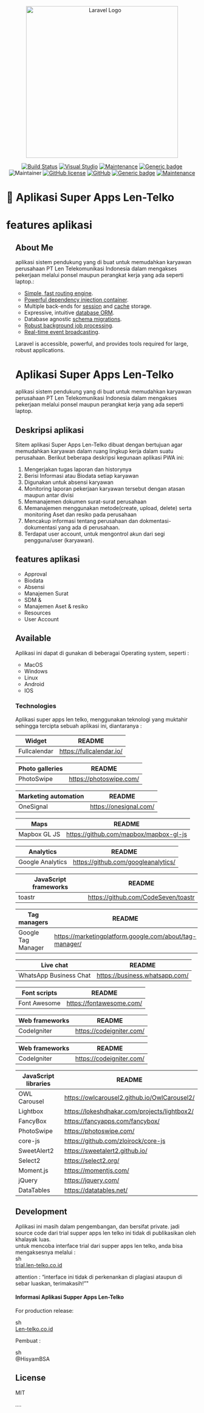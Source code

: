 <p align="center"><a href="https://www.len-telko.co.id" target="_blank"><img src="https://user-images.githubusercontent.com/102310573/245364164-648a6c82-4be7-436a-b31c-03082f1d568b.png" width="400" alt="Laravel Logo"></a></p>

<p align="center">
<a href="https://trial.len-telko.co.id/"><img src="https://img.shields.io/badge/status-up-brightgreen" alt="Build Status"></a>
<a href="https://visualstudio.microsoft.com"><img src="https://badgen.net/badge/icon/visualstudio?icon=visualstudio&amp;label" alt="Visual Studio"></a>
<a href="https://GitHub.com/Naereen/StrapDown.js/graphs/commit-activity"><img src="https://img.shields.io/badge/contributors-2-green.svg" alt="Maintenance"></a> 
<a href="https://shields.io/"><img src="https://img.shields.io/badge/build-Pesaing-%3CCOLOR%3E.svg" alt="Generic badge"></a> <img src="https://img.shields.io/badge/UserActive-150-blue" alt="Maintainer"></a>
<a href="https://github.com/Naereen/StrapDown.js/blob/master/LICENSE"><img src="https://img.shields.io/github/license/Naereen/StrapDown.js.svg" alt="GitHub license"></a>
<a href="https://github.com"><img src="https://badgen.net/badge/icon/github?icon=github&amp;label" alt="GitHub"></a>
<a href="https://shields.io/"><img src="https://img.shields.io/badge/lastcommits-3years-%3CCOLOR%3E.svg" alt="Generic badge"></a> <a href="https://bitbucket.org/lbesson/ansi-colors"><img src="https://img.shields.io/badge/codeigniter-3-red.svg" alt="Maintenance"></a></p>
</p>

<h1 class="code-line" data-line-start=0 data-line-end=1 ><a id="Aplikasi_Super_Apps_LenTelko_0"></a>🚀 Aplikasi Super Apps Len-Telko</h1>
<p class="has-line-data" data-line-start="1" data-line-end="2"></p>

<h1 class="code-line" data-line-start=5 data-line-end=6 ><a id="features_aplikasi_5"></a>features aplikasi</h1>
<ul>


##  About Me
aplikasi sistem pendukung yang di buat untuk memudahkan  karyawan perusahaan PT Len Telekomunikasi Indonesia dalam mengakses pekerjaan melalui ponsel maupun perangkat kerja yang ada seperti laptop.:

- [Simple, fast routing engine](https://laravel.com/docs/routing).
- [Powerful dependency injection container](https://laravel.com/docs/container).
- Multiple back-ends for [session](https://laravel.com/docs/session) and [cache](https://laravel.com/docs/cache) storage.
- Expressive, intuitive [database ORM](https://laravel.com/docs/eloquent).
- Database agnostic [schema migrations](https://laravel.com/docs/migrations).
- [Robust background job processing](https://laravel.com/docs/queues).
- [Real-time event broadcasting](https://laravel.com/docs/broadcasting).

Laravel is accessible, powerful, and provides tools required for large, robust applications.

  
  <h1 class="code-line" data-line-start=0 data-line-end=1 ><a id="Aplikasi_Super_Apps_LenTelko_0"></a>Aplikasi Super Apps Len-Telko</h1>
<p class="has-line-data" data-line-start="1" data-line-end="2">aplikasi sistem pendukung yang di buat untuk memudahkan  karyawan perusahaan PT Len Telekomunikasi Indonesia dalam mengakses pekerjaan melalui ponsel maupun perangkat kerja yang ada seperti laptop.</p>
<h2 class="code-line" data-line-start=3 data-line-end=4 ><a id="Deskripsi_aplikasi_3"></a>Deskripsi aplikasi</h2>
<p class="has-line-data" data-line-start="5" data-line-end="6">Sitem aplikasi Super Apps Len-Telko dibuat dengan bertujuan agar memudahkan karyawan dalam ruang lingkup kerja dalam suatu perusahaan. Berikut beberapa deskripsi kegunaan aplikasi PWA ini:</p>
<ol>
<li class="has-line-data" data-line-start="6" data-line-end="7">Mengerjakan tugas laporan dan historynya</li>
<li class="has-line-data" data-line-start="7" data-line-end="8">Berisi Informasi atau Biodata setiap karyawan</li>
<li class="has-line-data" data-line-start="8" data-line-end="9">Digunakan untuk absensi karyawan</li>
<li class="has-line-data" data-line-start="9" data-line-end="10">Monitoring laporan pekerjaan karyawan tersebut dengan atasan maupun antar divisi</li>
<li class="has-line-data" data-line-start="10" data-line-end="11">Memanajemen dokumen surat-surat perusahaan</li>
<li class="has-line-data" data-line-start="11" data-line-end="12">Memanajemen menggunakan metode(create, upload, delete) serta monitoring Aset dan resiko pada perusahaan</li>
<li class="has-line-data" data-line-start="12" data-line-end="13">Mencakup informasi tentang perusahaan dan dokmentasi-dokumentasi yang ada di perusahaan.</li>
<li class="has-line-data" data-line-start="13" data-line-end="15">Terdapat user account, untuk mengontrol akun dari segi pengguna/user (karyawan).</li>
</ol>
<h2 class="code-line" data-line-start=15 data-line-end=16 ><a id="features_aplikasi_15"></a>features aplikasi</h2>
<ul>
<li class="has-line-data" data-line-start="16" data-line-end="17">Approval</li>
<li class="has-line-data" data-line-start="17" data-line-end="18">Biodata</li>
<li class="has-line-data" data-line-start="18" data-line-end="19">Absensi</li>
<li class="has-line-data" data-line-start="19" data-line-end="20">Manajemen Surat</li>
<li class="has-line-data" data-line-start="20" data-line-end="21">SDM &amp;</li>
<li class="has-line-data" data-line-start="21" data-line-end="22">Manajemen Aset &amp; resiko</li>
<li class="has-line-data" data-line-start="22" data-line-end="23">Resources</li>
<li class="has-line-data" data-line-start="23" data-line-end="25">User Account</li>
</ul>
<h2 class="code-line" data-line-start=25 data-line-end=26 ><a id="Available_25"></a>Available</h2>
<p class="has-line-data" data-line-start="26" data-line-end="27">Aplikasi ini dapat di gunakan di beberagai Operating system, seperti :</p>
<ul>
<li class="has-line-data" data-line-start="27" data-line-end="28">MacOS</li>
<li class="has-line-data" data-line-start="28" data-line-end="29">Windows</li>
<li class="has-line-data" data-line-start="29" data-line-end="30">Linux</li>
<li class="has-line-data" data-line-start="30" data-line-end="31">Android</li>
<li class="has-line-data" data-line-start="31" data-line-end="33">IOS</li>
</ul>
<h3 class="code-line" data-line-start=33 data-line-end=34 ><a id="Technologies_33"></a>Technologies</h3>
<p class="has-line-data" data-line-start="35" data-line-end="36">Aplikasi super apps len telko, menggunakan teknologi yang muktahir sehingga tercipta sebuah aplikasi ini, diantaranya :</p>
<table class="table table-striped table-bordered">
<thead>
<tr>
<th>Widget</th>
<th>README</th>
</tr>
</thead>
<tbody>
<tr>
<td>Fullcalendar</td>
<td><a href="https://github.com/joemccann/dillinger/tree/master/plugins/dropbox/README.md">https://fullcalendar.io/</a></td>
</tr>
</tbody>
</table>
<table class="table table-striped table-bordered">
<thead>
<tr>
<th>Photo galleries</th>
<th>README</th>
</tr>
</thead>
<tbody>
<tr>
<td>PhotoSwipe</td>
<td><a href="https://github.com/joemccann/dillinger/tree/master/plugins/dropbox/README.md">https://photoswipe.com/</a></td>
</tr>
</tbody>
</table>
<table class="table table-striped table-bordered">
<thead>
<tr>
<th>Marketing automation</th>
<th>README</th>
</tr>
</thead>
<tbody>
<tr>
<td>OneSignal</td>
<td><a href="https://github.com/joemccann/dillinger/tree/master/plugins/dropbox/README.md">https://onesignal.com/</a></td>
</tr>
</tbody>
</table>
<table class="table table-striped table-bordered">
<thead>
<tr>
<th>Maps</th>
<th>README</th>
</tr>
</thead>
<tbody>
<tr>
<td>Mapbox GL JS</td>
<td><a href="https://github.com/joemccann/dillinger/tree/master/plugins/dropbox/README.md">https://github.com/mapbox/mapbox-gl-js</a></td>
</tr>
</tbody>
</table>
<table class="table table-striped table-bordered">
<thead>
<tr>
<th>Analytics</th>
<th>README</th>
</tr>
</thead>
<tbody>
<tr>
<td>Google Analytics</td>
<td><a href="https://github.com/joemccann/dillinger/tree/master/plugins/dropbox/README.md">https://github.com/googleanalytics/</a></td>
</tr>
</tbody>
</table>
<table class="table table-striped table-bordered">
<thead>
<tr>
<th>JavaScript frameworks</th>
<th>README</th>
</tr>
</thead>
<tbody>
<tr>
<td>toastr</td>
<td><a href="https://github.com/joemccann/dillinger/tree/master/plugins/dropbox/README.md">https://github.com/CodeSeven/toastr</a></td>
</tr>
</tbody>
</table>
<table class="table table-striped table-bordered">
<thead>
<tr>
<th>Tag managers</th>
<th>README</th>
</tr>
</thead>
<tbody>
<tr>
<td>Google Tag Manager</td>
<td><a href="https://github.com/joemccann/dillinger/tree/master/plugins/dropbox/README.md">https://marketingplatform.google.com/about/tag-manager/</a></td>
</tr>
</tbody>
</table>
<table class="table table-striped table-bordered">
<thead>
<tr>
<th>Live chat</th>
<th>README</th>
</tr>
</thead>
<tbody>
<tr>
<td>WhatsApp Business Chat</td>
<td><a href="https://github.com/joemccann/dillinger/tree/master/plugins/dropbox/README.md">https://business.whatsapp.com/</a></td>
</tr>
</tbody>
</table>
<table class="table table-striped table-bordered">
<thead>
<tr>
<th>Font scripts</th>
<th>README</th>
</tr>
</thead>
<tbody>
<tr>
<td>Font Awesome</td>
<td><a href="https://github.com/joemccann/dillinger/tree/master/plugins/dropbox/README.md">https://fontawesome.com/</a></td>
</tr>
</tbody>
</table>
<table class="table table-striped table-bordered">
<thead>
<tr>
<th>Web frameworks</th>
<th>README</th>
</tr>
</thead>
<tbody>
<tr>
<td>CodeIgniter</td>
<td><a href="https://github.com/joemccann/dillinger/tree/master/plugins/dropbox/README.md">https://codeigniter.com/</a></td>
</tr>
</tbody>
</table>
<table class="table table-striped table-bordered">
<thead>
<tr>
<th>Web frameworks</th>
<th>README</th>
</tr>
</thead>
<tbody>
<tr>
<td>CodeIgniter</td>
<td><a href="https://github.com/joemccann/dillinger/tree/master/plugins/dropbox/README.md">https://codeigniter.com/</a></td>
</tr>
</tbody>
</table>
<table class="table table-striped table-bordered">
<thead>
<tr>
<th>JavaScript libraries</th>
<th>README</th>
</tr>
</thead>
<tbody>
<tr>
<td>OWL Carousel</td>
<td><a href="https://github.com/joemccann/dillinger/tree/master/plugins/dropbox/README.md">https://owlcarousel2.github.io/OwlCarousel2/</a></td>
</tr>
<tr>
<td>Lightbox</td>
<td><a href="https://github.com/joemccann/dillinger/tree/master/plugins/github/README.md">https://lokeshdhakar.com/projects/lightbox2/</a></td>
</tr>
<tr>
<td>FancyBox</td>
<td><a href="https://github.com/joemccann/dillinger/tree/master/plugins/googledrive/README.md">https://fancyapps.com/fancybox/</a></td>
</tr>
<tr>
<td>PhotoSwipe</td>
<td><a href="https://github.com/joemccann/dillinger/tree/master/plugins/onedrive/README.md">https://photoswipe.com/</a></td>
</tr>
<tr>
<td>core-js</td>
<td><a href="https://github.com/joemccann/dillinger/tree/master/plugins/medium/README.md">https://github.com/zloirock/core-js</a></td>
</tr>
<tr>
<td>SweetAlert2</td>
<td><a href="https://github.com/RahulHP/dillinger/blob/master/plugins/googleanalytics/README.md">https://sweetalert2.github.io/</a></td>
</tr>
<tr>
<td>Select2</td>
<td><a href="https://github.com/RahulHP/dillinger/blob/master/plugins/googleanalytics/README.md">https://select2.org/</a></td>
</tr>
<tr>
<td>Moment.js</td>
<td><a href="https://github.com/joemccann/dillinger/tree/master/plugins/medium/README.md">https://momentjs.com/</a></td>
</tr>
<tr>
<td>jQuery</td>
<td><a href="https://github.com/RahulHP/dillinger/blob/master/plugins/googleanalytics/README.md">https://jquery.com/</a></td>
</tr>
<tr>
<td>DataTables</td>
<td><a href="https://github.com/RahulHP/dillinger/blob/master/plugins/googleanalytics/README.md">https://datatables.net/</a></td>
</tr>
</tbody>
</table>
<h2 class="code-line" data-line-start=98 data-line-end=99 ><a id="Development_98"></a>Development</h2>
<p class="has-line-data" data-line-start="100" data-line-end="104">Aplikasi ini masih dalam pengembangan, dan bersifat private. jadi source code dari trial supper apps len telko ini tidak di publikasikan oleh khalayak luas.<br>
untuk mencoba interface trial dari supper apps len telko, anda bisa mengaksesnya melalui :<br>
sh<br>
<a href="http://trial.len-telko.co.id">trial.len-telko.co.id</a></p>
<p class="has-line-data" data-line-start="105" data-line-end="106">attention : “interface ini tidak di perkenankan di plagiasi ataupun di sebar luaskan, terimakasih!”&quot;</p>
<h4 class="code-line" data-line-start=107 data-line-end=108 ><a id="Informasi_Aplikasi_Supper_Apps_LenTelko_107"></a>Informasi Aplikasi Supper Apps Len-Telko</h4>
<p class="has-line-data" data-line-start="109" data-line-end="110">For production release:</p>
<p class="has-line-data" data-line-start="111" data-line-end="113">sh<br>
<a href="http://Len-telko.co.id">Len-telko.co.id</a></p>
<p class="has-line-data" data-line-start="114" data-line-end="115">Pembuat :</p>
<p class="has-line-data" data-line-start="116" data-line-end="118">sh<br>
@HisyamBSA</p>
<h2 class="code-line" data-line-start=120 data-line-end=121 ><a id="License_120"></a>License</h2>
<p class="has-line-data" data-line-start="122" data-line-end="123">MIT</p>
<p class="has-line-data" data-line-start="124" data-line-end="125"><em>....</em></p>
  
